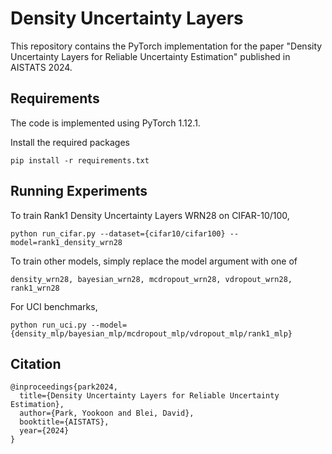 # Density Uncertainty Layers
This repository contains the PyTorch implementation for the paper "Density Uncertainty Layers for Reliable Uncertainty Estimation" published in AISTATS 2024. 

## Requirements
The code is implemented using PyTorch 1.12.1. 

Install the required packages
```
pip install -r requirements.txt
```

## Running Experiments
To train Rank1 Density Uncertainty Layers WRN28 on CIFAR-10/100, 
```
python run_cifar.py --dataset={cifar10/cifar100} --model=rank1_density_wrn28
```

To train other models, simply replace the model argument with one of 
```
density_wrn28, bayesian_wrn28, mcdropout_wrn28, vdropout_wrn28, rank1_wrn28
```

For UCI benchmarks, 
```
python run_uci.py --model={density_mlp/bayesian_mlp/mcdropout_mlp/vdropout_mlp/rank1_mlp}
```

## Citation
```
@inproceedings{park2024,
  title={Density Uncertainty Layers for Reliable Uncertainty Estimation},
  author={Park, Yookoon and Blei, David},
  booktitle={AISTATS},
  year={2024}
}
```
